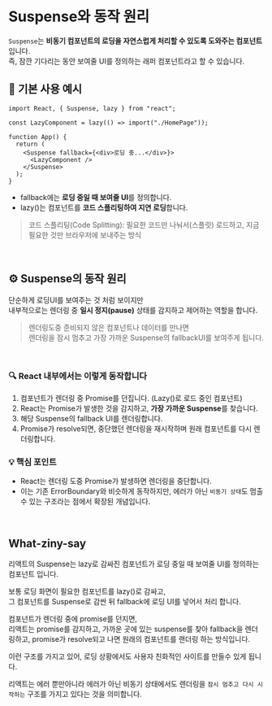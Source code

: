 # Suspense와 동작 원리

`Suspense`는 **비동기 컴포넌트의 로딩을 자연스럽게 처리할 수 있도록 도와주는 컴포넌트**입니다.  
즉, 잠깐 기다리는 동안 보여줄 UI를 정의하는 래퍼 컴포넌트라고 할 수 있습니다.
<br/>
## 🧪 기본 사용 예시
```tsx
import React, { Suspense, lazy } from "react";

const LazyComponent = lazy(() => import("./HomePage"));

function App() {
  return (
    <Suspense fallback={<div>로딩 중...</div>}>
      <LazyComponent />
    </Suspense>
  );
}
```
- fallback에는 **로딩 중일 때 보여줄 UI**를 정의합니다.
- lazy()는 컴포넌트를 **코드 스플리팅하여 지연 로딩**합니다.
  
> 코드 스플리팅(Code Splitting): 필요한 코드만 나눠서(스플릿) 로드하고, 지금 필요한 것만 브라우저에 보내주는 방식

<br/>

## ⚙️ Suspense의 동작 원리

단순하게 로딩UI를 보여주는 것 처럼 보이지만 <br/>
내부적으로는 렌더링 중 **일시 정지(pause)** 상태를 감지하고 제어하는 역할을 합니다.

> 렌더링도중 준비되지 않은 컴포넌트나 데이터를 만나면 <br/>
> 렌더링을 잠시 멈추고 가장 가까운 Suspense의 fallbackUI를 보여주게 됩니다.

<br/>

### 🔍 React 내부에서는 이렇게 동작합니다

1. 컴포넌트가 렌더링 중 Promise를 던집니다. (Lazy()로 로드 중인 컴포넌트)
2. React는 Promise가 발생한 것을 감지하고, **가장 가까운 Suspense**를 찾습니다.
3. 해당 Suspense의 fallback UI를 렌더링합니다.
4. Promise가 resolve되면, 중단했던 렌더링을 재시작하며 원래 컴포넌트를 다시 렌더링합니다.

### 💡 핵심 포인트
- React는 렌더링 도중 Promise가 발생하면 렌더링을 중단합니다.
- 이는 기존 ErrorBoundary와 비슷하게 동작하지만,
에러가 아닌 `비동기 상태`도 멈출 수 있는 구조라는 점에서 확장된 개념입니다. 

<br/>

## What-ziny-say

리액트의 Suspense는 lazy로 감싸진 컴포넌트가 로딩 중일 때 보여줄 UI를 정의하는 컴포넌트 입니다. 

보통 로딩 화면이 필요한 컴포넌트를 lazy()로 감싸고,<br/>
그 컴포넌트를 Suspense로 감싼 뒤 fallback에 로딩 UI를 넣어서 처리 합니다.

컴포넌트가 렌더링 중에 promise를 던지면,<br/>
리액트는 promise를 감지하고, 가까운 곳에 있는 suspense를 찾아 fallback을 렌더링하고,
promise가 resolve되고 나면 원래의 컴포넌트를 랜더링 하는 방식입니다.

이런 구조를 가지고 있어, 로딩 상황에서도 사용자 친화적인 사이트를 만들수 있게 됩니다.

리액트는 에러 뿐만아니라 에러가 아닌 비동기 상태에서도 렌더링을 `잠시 멈추고 다시 시작하는` 구조를 가지고 있다는 것을 의미합니다.


